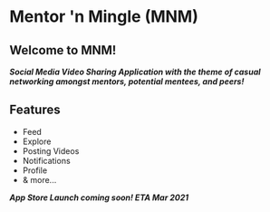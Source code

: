 # Mentor 'n Mingle (MNM)

## Welcome to MNM!

***Social Media Video Sharing Application with the theme of casual networking amongst mentors, potential mentees, and peers!***

## Features
- Feed
- Explore
- Posting Videos
- Notifications
- Profile
- & more...


***App Store Launch coming soon! ETA Mar 2021***
